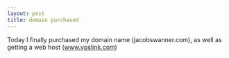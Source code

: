 ```yaml
---
layout: post
title: domain purchased
---
```

Today I finally purchased my domain name (jacobswanner.com), as well as getting a web host (www.vpslink.com)